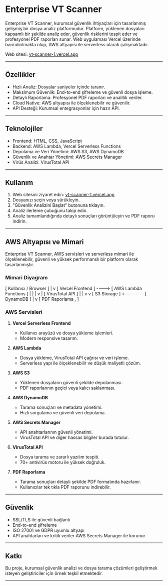 # Enterprise VT Scanner

Enterprise VT Scanner, kurumsal güvenlik ihtiyaçları için tasarlanmış gelişmiş bir dosya analiz platformudur. Platform, yüklenen dosyaları kapsamlı bir şekilde analiz eder, güvenlik risklerini tespit eder ve profesyonel PDF raporları sunar. Web uygulaması Vercel üzerinde barındırılmakta olup, AWS altyapısı ile serverless olarak çalışmaktadır.  

Web sitesi: [vt-scanner-1.vercel.app](https://vt-scanner-1.vercel.app/)

---

## Özellikler

- Hızlı Analiz: Dosyalar saniyeler içinde taranır.
- Maksimum Güvenlik: End-to-end şifreleme ve güvenli dosya işleme.
- Detaylı Raporlama: Profesyonel PDF raporları ve analitik veriler.
- Cloud Native: AWS altyapısı ile ölçeklenebilir ve güvenilir.
- API Desteği: Kurumsal entegrasyonlar için hazır API.

---

## Teknolojiler

- Frontend: HTML, CSS, JavaScript
- Backend: AWS Lambda, Vercel Serverless Functions
- Depolama ve Veri Yönetimi: AWS S3, AWS DynamoDB
- Güvenlik ve Anahtar Yönetimi: AWS Secrets Manager
- Virüs Analizi: VirusTotal API

---

## Kullanım

1. Web sitesini ziyaret edin: [vt-scanner-1.vercel.app](https://vt-scanner-1.vercel.app/)
2. Dosyanızı seçin veya sürükleyin.
3. "Güvenlik Analizini Başlat" butonuna tıklayın.
4. Analiz ilerleme çubuğunu takip edin.
5. Analiz tamamlandığında detaylı sonuçları görüntüleyin ve PDF raporu indirin.

---

## AWS Altyapısı ve Mimari

Enterprise VT Scanner, AWS servisleri ve serverless mimari ile ölçeklenebilir, güvenli ve yüksek performanslı bir platform olarak tasarlanmıştır.

### Mimari Diyagram

[ Kullanıcı / Browser ]
|
v
[ Vercel Frontend ] ----> [ AWS Lambda Functions ]
| |
| v
| [ VirusTotal API ]
| |
v v
[ S3 Storage ] <-------- [ DynamoDB ]
|
v
[ PDF Raporlama ,
] 
### AWS Servisleri

1. **Vercel Serverless Frontend**  
   - Kullanıcı arayüzü ve dosya yükleme işlemleri.  
   - Modern responsive tasarım.

2. **AWS Lambda**  
   - Dosya yükleme, VirusTotal API çağrısı ve veri işleme.  
   - Serverless yapı ile ölçeklenebilir ve düşük maliyetli çözüm.

3. **AWS S3**  
   - Yüklenen dosyaların güvenli şekilde depolanması.  
   - PDF raporlarının geçici veya kalıcı saklanması.

4. **AWS DynamoDB**  
   - Tarama sonuçları ve metadata yönetimi.  
   - Hızlı sorgulama ve güvenli veri depolama.

5. **AWS Secrets Manager**  
   - API anahtarlarının güvenli yönetimi.  
   - VirusTotal API ve diğer hassas bilgiler burada tutulur.

6. **VirusTotal API**  
   - Dosya tarama ve zararlı yazılım tespiti.  
   - 70+ antivirüs motoru ile yüksek doğruluk.

7. **PDF Raporlama**  
   - Tarama sonuçları detaylı şekilde PDF formatında hazırlanır.  
   - Kullanıcılar tek tıkla PDF raporunu indirebilir.

---

## Güvenlik

- SSL/TLS ile güvenli bağlantı
- End-to-end şifreleme
- ISO 27001 ve GDPR uyumlu altyapı
- API anahtarları ve kritik veriler AWS Secrets Manager ile korunur

---

## Katkı

Bu proje, kurumsal güvenlik analizi ve dosya tarama çözümleri geliştirmek isteyen geliştiriciler için örnek teşkil etmektedir.

---

